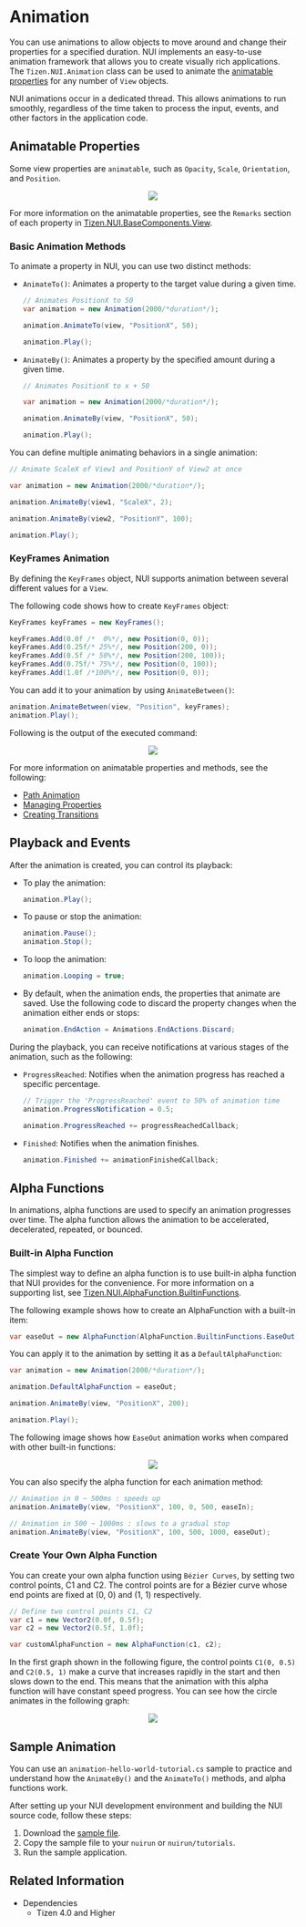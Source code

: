 # Animation

You can use animations to allow objects to move around and change their properties for a specified duration. NUI implements an easy-to-use animation framework that allows you to create visually rich applications. The `Tizen.NUI.Animation` class can be used to animate the [animatable properties](#animatableproperties) for any number of `View` objects.

NUI animations occur in a dedicated thread. This allows animations to run smoothly, regardless of the time taken to process the input, events, and other factors in the application code.


<a name="animatableproperties"></a>
## Animatable Properties

Some view properties are `animatable`, such as `Opacity`, `Scale`, `Orientation`, and `Position`.

<div style="text-align:center;width:100%;"><img src="./media/properties.svg" /></div>

For more information on the animatable properties, see the `Remarks` section of each property in [Tizen.NUI.BaseComponents.View](https://samsung.github.io/TizenFX/latest/api/Tizen.NUI.BaseComponents.View.html).

### Basic Animation Methods

To animate a property in NUI, you can use two distinct methods:


-   `AnimateTo()`: Animates a property to the target value during a given time.
    ```csharp
    // Animates PositionX to 50
    var animation = new Animation(2000/*duration*/);

    animation.AnimateTo(view, "PositionX", 50);
    
    animation.Play();
    ```

-   `AnimateBy()`: Animates a property by the specified amount during a given time.
    ```csharp
    // Animates PositionX to x + 50

    var animation = new Animation(2000/*duration*/);

    animation.AnimateBy(view, "PositionX", 50);

    animation.Play();
    ```

You can define multiple animating behaviors in a single animation:
```csharp
// Animate ScaleX of View1 and PositionY of View2 at once

var animation = new Animation(2000/*duration*/);

animation.AnimateBy(view1, "ScaleX", 2);

animation.AnimateBy(view2, "PositionY", 100);

animation.Play();
```

### KeyFrames Animation
By defining the `KeyFrames` object, NUI supports animation between several different values for a `View`.

The following code shows how to create `KeyFrames` object:
```csharp
KeyFrames keyFrames = new KeyFrames();

keyFrames.Add(0.0f /*  0%*/, new Position(0, 0));
keyFrames.Add(0.25f/* 25%*/, new Position(200, 0));
keyFrames.Add(0.5f /* 50%*/, new Position(200, 100));
keyFrames.Add(0.75f/* 75%*/, new Position(0, 100));
keyFrames.Add(1.0f /*100%*/, new Position(0, 0));
```

You can add it to your animation by using `AnimateBetween()`:

```csharp
animation.AnimateBetween(view, "Position", keyFrames);
animation.Play();
```

Following is the output of the executed command:
<div style="text-align:center;width:100%;"><img src="./media/complexanimation.svg" /></div>

For more information on animatable properties and methods, see the following:
-   [Path Animation](animation-types.md#path-animation)
-   [Managing Properties](customview.md#properties)
-   [Creating Transitions](customview.md#creatingtransitions)

<a name="playbackAndEvents"></a>
## Playback and Events

After the animation is created, you can control its playback:

- To play the animation:

    ```csharp
    animation.Play();
    ```

- To pause or stop the animation:

    ```csharp
    animation.Pause();
    animation.Stop();
    ```

- To loop the animation:

    ```csharp
    animation.Looping = true;
    ```

- By default, when the animation ends, the properties that animate are saved. Use the following code to discard the property changes when the animation either ends or stops:

    ```csharp
    animation.EndAction = Animations.EndActions.Discard;
    ```

During the playback, you can receive notifications at various stages of the animation, such as the following:

-   `ProgressReached`: Notifies when the animation progress has reached a specific percentage.

    ```csharp
    // Trigger the 'ProgressReached' event to 50% of animation time
    animation.ProgressNotification = 0.5;

    animation.ProgressReached += progressReachedCallback;
    ```

-   `Finished`: Notifies when the animation finishes.
    ```csharp
    animation.Finished += animationFinishedCallback;
    ```

<a name="alphafunctions"></a>
## Alpha Functions

In animations, alpha functions are used to specify an animation progresses over time. The alpha function allows the animation to be accelerated, decelerated, repeated, or bounced.

### Built-in Alpha Function

The simplest way to define an alpha function is to use built-in alpha function that NUI provides for the convenience.
For more information on a supporting list, see [Tizen.NUI.AlphaFunction.BuiltinFunctions](https://samsung.github.io/TizenFX/latest/api/Tizen.NUI.AlphaFunction.BuiltinFunctions.html).

The following example shows how to create an AlphaFunction with a built-in item:
```csharp
var easeOut = new AlphaFunction(AlphaFunction.BuiltinFunctions.EaseOut);
```

You can apply it to the animation by setting it as a `DefaultAlphaFunction`:

```csharp
var animation = new Animation(2000/*duration*/);

animation.DefaultAlphaFunction = easeOut;

animation.AnimateBy(view, "PositionX", 200);

animation.Play();
```

The following image shows how `EaseOut` animation works when compared with other built-in functions:

<div style="text-align:center;width:100%;"><img src="./media/easeout.svg" /></div>

You can also specify the alpha function for each animation method:

```csharp
// Animation in 0 ~ 500ms : speeds up
animation.AnimateBy(view, "PositionX", 100, 0, 500, easeIn);

// Animation in 500 ~ 1000ms : slows to a gradual stop
animation.AnimateBy(view, "PositionX", 100, 500, 1000, easeOut);
```


### Create Your Own Alpha Function
You can create your own alpha function using `Bézier Curves`, by setting two control points, C1 and C2. The control points are for a Bézier curve whose end points are fixed at (0, 0) and (1, 1) respectively.

```csharp
// Define two control points C1, C2
var c1 = new Vector2(0.0f, 0.5f);
var c2 = new Vector2(0.5f, 1.0f);

var customAlphaFunction = new AlphaFunction(c1, c2);
```
In the first graph shown in the following figure, the control points `C1(0, 0.5)` and `C2(0.5, 1)` make a curve that increases rapidly in the start and then slows down to the end. This means that the animation with this alpha function will have constant speed progress. You can see how the circle animates in the following graph:

<div style="text-align:center;width:100%;"><img src="./media/bezier.svg" /></div>

<a name="sample"></a>
## Sample Animation

You can use an `animation-hello-world-tutorial.cs` sample to practice and understand how the `AnimateBy()` and the `AnimateTo()` methods, and alpha functions work.

After setting up your NUI development environment and building the NUI source code, follow these steps:

1.  Download the [sample file](nui-example-code/animation-hello-world-tutorial.cs).
2.  Copy the sample file to your `nuirun` or `nuirun/tutorials`.
3.  Run the sample application.

## Related Information
- Dependencies
  -   Tizen 4.0 and Higher
